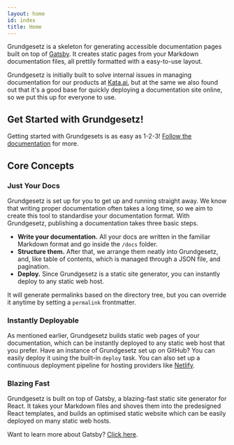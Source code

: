 ```yaml
---
layout: home
id: index
title: Home
---
```


Grundgesetz is a skeleton for generating accessible documentation pages built on top of [Gatsby](https://www.gatsbyjs.org). It creates static pages from your Markdown documentation files, all prettily formatted with a easy-to-use layout.

Grundgesetz is initially built to solve internal issues in managing documentation for our products at [Kata.ai](https://kata.ai/), but at the same we also found out that it's a good base for quickly deploying a documentation site online, so we put this up for everyone to use.

## Get Started with Grundgesetz!

Getting started with Grundgesets is as easy as 1-2-3! [Follow the documentation](/getting-started/installation) for more.

## Core Concepts

### Just Your Docs

Grundgesetz is set up for you to get up and running straight away. We know that writing proper documentation often takes a long time, so we aim to create this tool to standardise your documentation format. With Grundgesetz, publishing a documentation takes three basic steps.

* **Write your documentation.** All your docs are written in the familiar Markdown format and go inside the `/docs` folder.
* **Structure them.** After that, we arrange them neatly into Grundgesetz, and, like table of contents, which is managed through a JSON file, and pagination.
* **Deploy.** Since Grundgesetz is a static site generator, you can instantly deploy to any static web host.

It will generate permalinks based on the directory tree, but you can override it anytime by setting a `permalink` frontmatter.

### Instantly Deployable

As mentioned earlier, Grundgesetz builds static web pages of your documentation, which can be instantly deployed to any static web host that you prefer. Have an instance of Grundgesetz set up on GitHub? You can easily deploy it using the built-in `deploy` task. You can also set up a continuous deployment pipeline for hosting providers like [Netlify](https://www.netlify.com/).

### Blazing Fast

Grundgesetz is built on top of Gatsby, a blazing-fast static site generator for React. It takes your Markdown files and shoves them into the predesigned React templates, and builds an optimised static website which can be easily deployed on many static web hosts.

Want to learn more about Gatsby? [Click here](https://www.gatsbyjs.org).
